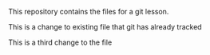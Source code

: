 This repository contains the files for a git lesson.

This is a change to existing file that git has already tracked	

This is a third change to the file
